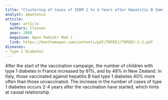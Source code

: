 ```yaml
---
title: "Clustering of Cases of IDDM 2 to 4 Years after Hepatitis B Immunization is Consistent with Clustering after Infections and Progression to IDDM in Autoantibody Positive Individuals"
analyst: amantonio
article:
  type: article
  authors: Classen
  year: 2008
  magazine: Open Pediatr Med J
  link: https://benthamopen.com/contents/pdf/TOPEDJ/TOPEDJ-2-1.pdf
diseases:
- Type 1 Diabetes
---
```


After the start of the vaccination campaign, the number of children with type 1 diabetes in France increased by 61%, and by 48% in New Zealand. In Italy, those vaccinated against hepatitis B had type 1 diabetes 40% more often than those unvaccinated.
The increase in the number of cases of type 1 diabetes occurs 2-4 years after the vaccination have started, which hints at causal relationship.
